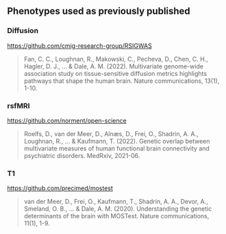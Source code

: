 ## Phenotypes used as previously published

### Diffusion
https://github.com/cmig-research-group/RSIGWAS
> Fan, C. C., Loughnan, R., Makowski, C., Pecheva, D., Chen, C. H., Hagler, D. J., ... & Dale, A. M. (2022). Multivariate genome-wide association study on tissue-sensitive diffusion metrics highlights pathways that shape the human brain. Nature communications, 13(1), 1-10.

### rsfMRI
https://github.com/norment/open-science

> Roelfs, D., van der Meer, D., Alnæs, D., Frei, O., Shadrin, A. A., Loughnan, R., ... & Kaufmann, T. (2022). Genetic overlap between multivariate measures of human functional brain connectivity and psychiatric disorders. MedRxiv, 2021-06.

### T1
https://github.com/precimed/mostest

> van der Meer, D., Frei, O., Kaufmann, T., Shadrin, A. A., Devor, A., Smeland, O. B., ... & Dale, A. M. (2020). Understanding the genetic determinants of the brain with MOSTest. Nature communications, 11(1), 1-9.
